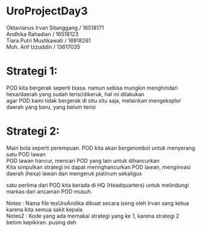 # UroProjectDay3

Oktavianus Irvan Sitanggang / 16518171 <br />
Andhika Rahadian / 16518123 <br />
Tiara Putri Mustikawati / 16918261 <br />
Moh. Arif Izzuddin / 13617035 <br />

# Strategi 1:
POD kita bergerak seperti biasa. namun sebisa mungkin  menghindari hexa/daerah yang sudah terisi/dikeruk, hal ini dilakukan <br />
agar POD kami tidak bergerak di situ situ saja, melainkan mengeksplor daerah yang baru, yang belum terisi <br />

# Strategi 2:
Main bola seperti perempuan. POD kita akan bergerombol untuk menyerang satu POD lawan <br />
POD lawan hancur, mencari POD yang lain untuk dihancurkan <br />
Kita simpulkan strategi ini dapat mennghancurkan POD lawan, menginvasi daerah (hexa) lawan dan mengeruk platinum sekaligus <br />

satu perlima dari POD kita berada di HQ (Headquarters) untuk melindungi markas dari ancaman POD musuh. <br />

Notes : Nama file tesUroAndika dibuat secara iseng oleh Irvan sang ketua karena kita semua sakit kepala <br />
Notes2 : Kode yang ada memakai strategi yang ke 1, karena strategi 2 belom kepikiran. pusing deh <br />


